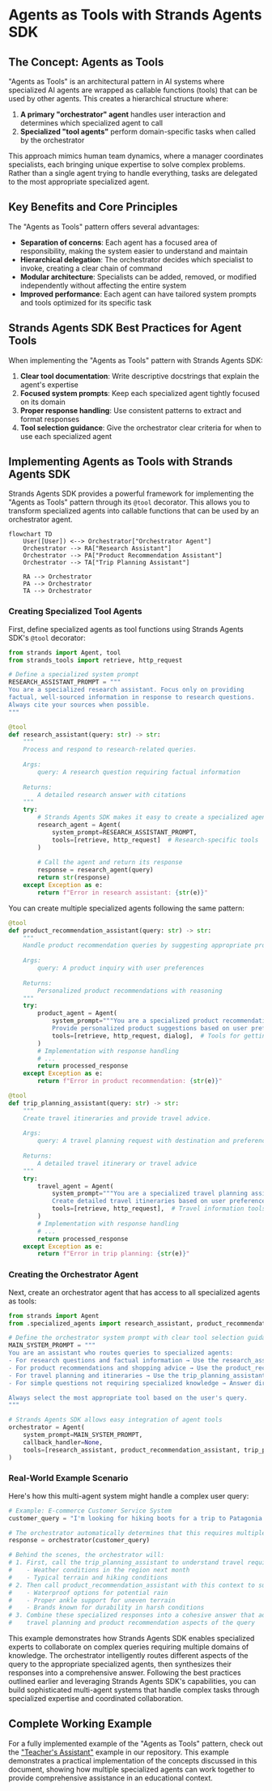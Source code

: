 # Agents as Tools with Strands Agents SDK

## The Concept: Agents as Tools

"Agents as Tools" is an architectural pattern in AI systems where specialized AI agents are wrapped as callable functions (tools) that can be used by other agents. This creates a hierarchical structure where:

1. **A primary "orchestrator" agent** handles user interaction and determines which specialized agent to call
2. **Specialized "tool agents"** perform domain-specific tasks when called by the orchestrator

This approach mimics human team dynamics, where a manager coordinates specialists, each bringing unique expertise to solve complex problems. Rather than a single agent trying to handle everything, tasks are delegated to the most appropriate specialized agent.

## Key Benefits and Core Principles

The "Agents as Tools" pattern offers several advantages:

- **Separation of concerns**: Each agent has a focused area of responsibility, making the system easier to understand and maintain
- **Hierarchical delegation**: The orchestrator decides which specialist to invoke, creating a clear chain of command
- **Modular architecture**: Specialists can be added, removed, or modified independently without affecting the entire system
- **Improved performance**: Each agent can have tailored system prompts and tools optimized for its specific task

## Strands Agents SDK Best Practices for Agent Tools

When implementing the "Agents as Tools" pattern with Strands Agents SDK:

1. **Clear tool documentation**: Write descriptive docstrings that explain the agent's expertise
2. **Focused system prompts**: Keep each specialized agent tightly focused on its domain
3. **Proper response handling**: Use consistent patterns to extract and format responses
4. **Tool selection guidance**: Give the orchestrator clear criteria for when to use each specialized agent

## Implementing Agents as Tools with Strands Agents SDK

Strands Agents SDK provides a powerful framework for implementing the "Agents as Tools" pattern through its `@tool` decorator. This allows you to transform specialized agents into callable functions that can be used by an orchestrator agent.

```mermaid
flowchart TD
    User([User]) <--> Orchestrator["Orchestrator Agent"]
    Orchestrator --> RA["Research Assistant"]
    Orchestrator --> PA["Product Recommendation Assistant"]
    Orchestrator --> TA["Trip Planning Assistant"]
    
    RA --> Orchestrator
    PA --> Orchestrator
    TA --> Orchestrator
```

### Creating Specialized Tool Agents

First, define specialized agents as tool functions using Strands Agents SDK's `@tool` decorator:

```python
from strands import Agent, tool
from strands_tools import retrieve, http_request

# Define a specialized system prompt
RESEARCH_ASSISTANT_PROMPT = """
You are a specialized research assistant. Focus only on providing
factual, well-sourced information in response to research questions.
Always cite your sources when possible.
"""

@tool
def research_assistant(query: str) -> str:
    """
    Process and respond to research-related queries.
    
    Args:
        query: A research question requiring factual information
        
    Returns:
        A detailed research answer with citations
    """
    try:
        # Strands Agents SDK makes it easy to create a specialized agent
        research_agent = Agent(
            system_prompt=RESEARCH_ASSISTANT_PROMPT,
            tools=[retrieve, http_request]  # Research-specific tools
        )
        
        # Call the agent and return its response
        response = research_agent(query)
        return str(response)
    except Exception as e:
        return f"Error in research assistant: {str(e)}"
```

You can create multiple specialized agents following the same pattern:

```python
@tool
def product_recommendation_assistant(query: str) -> str:
    """
    Handle product recommendation queries by suggesting appropriate products.
    
    Args:
        query: A product inquiry with user preferences
        
    Returns:
        Personalized product recommendations with reasoning
    """
    try:
        product_agent = Agent(
            system_prompt="""You are a specialized product recommendation assistant.
            Provide personalized product suggestions based on user preferences.""",
            tools=[retrieve, http_request, dialog],  # Tools for getting product data
        )
        # Implementation with response handling
        # ...
        return processed_response
    except Exception as e:
        return f"Error in product recommendation: {str(e)}"

@tool
def trip_planning_assistant(query: str) -> str:
    """
    Create travel itineraries and provide travel advice.
    
    Args:
        query: A travel planning request with destination and preferences
        
    Returns:
        A detailed travel itinerary or travel advice
    """
    try:
        travel_agent = Agent(
            system_prompt="""You are a specialized travel planning assistant.
            Create detailed travel itineraries based on user preferences.""",
            tools=[retrieve, http_request],  # Travel information tools
        )
        # Implementation with response handling
        # ...
        return processed_response
    except Exception as e:
        return f"Error in trip planning: {str(e)}"
```

### Creating the Orchestrator Agent

Next, create an orchestrator agent that has access to all specialized agents as tools:

```python
from strands import Agent
from .specialized_agents import research_assistant, product_recommendation_assistant, trip_planning_assistant

# Define the orchestrator system prompt with clear tool selection guidance
MAIN_SYSTEM_PROMPT = """
You are an assistant who routes queries to specialized agents:
- For research questions and factual information → Use the research_assistant tool
- For product recommendations and shopping advice → Use the product_recommendation_assistant tool
- For travel planning and itineraries → Use the trip_planning_assistant tool
- For simple questions not requiring specialized knowledge → Answer directly

Always select the most appropriate tool based on the user's query.
"""

# Strands Agents SDK allows easy integration of agent tools
orchestrator = Agent(
    system_prompt=MAIN_SYSTEM_PROMPT,
    callback_handler=None,
    tools=[research_assistant, product_recommendation_assistant, trip_planning_assistant]
)
```

### Real-World Example Scenario

Here's how this multi-agent system might handle a complex user query:

```python
# Example: E-commerce Customer Service System
customer_query = "I'm looking for hiking boots for a trip to Patagonia next month"

# The orchestrator automatically determines that this requires multiple specialized agents
response = orchestrator(customer_query)

# Behind the scenes, the orchestrator will:
# 1. First, call the trip_planning_assistant to understand travel requirements for Patagonia
#    - Weather conditions in the region next month
#    - Typical terrain and hiking conditions
# 2. Then call product_recommendation_assistant with this context to suggest appropriate boots
#    - Waterproof options for potential rain
#    - Proper ankle support for uneven terrain
#    - Brands known for durability in harsh conditions
# 3. Combine these specialized responses into a cohesive answer that addresses both the
#    travel planning and product recommendation aspects of the query
```

This example demonstrates how Strands Agents SDK enables specialized experts to collaborate on complex queries requiring multiple domains of knowledge. The orchestrator intelligently routes different aspects of the query to the appropriate specialized agents, then synthesizes their responses into a comprehensive answer. Following the best practices outlined earlier and leveraging Strands Agents SDK's capabilities, you can build sophisticated multi-agent systems that handle complex tasks through specialized expertise and coordinated collaboration.

## Complete Working Example

For a fully implemented example of the "Agents as Tools" pattern, check out the ["Teacher's Assistant"](https://github.com/strands-agents/docs/blob/main/docs/examples/python/multi_agent_example/multi_agent_example.md) example in our repository. This example demonstrates a practical implementation of the concepts discussed in this document, showing how multiple specialized agents can work together to provide comprehensive assistance in an educational context.
